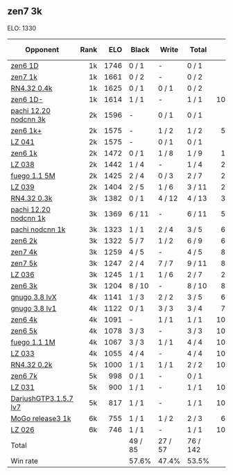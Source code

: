 ## zen7 3k ##

ELO: 1330

Opponent | Rank | ELO | Black | Write | Total | Win rate
---------|-----:|----:|-------|-------|-------|-------:
[zen6 1D](zen6%201D.md) | 1k | 1746 | 0 / 1 | - | 0 / 1 | 0.0%
[zen7 1k](zen7%201k.md) | 1k | 1661 | 0 / 2 | - | 0 / 2 | 0.0%
[RN4.32 0.4k](RN4.32%200.4k.md) | 1k | 1625 | 0 / 1 | 0 / 1 | 0 / 2 | 0.0%
[zen6 1D-](zen6%201D-.md) | 1k | 1614 | 1 / 1 | - | 1 / 1 | 100.0%
[pachi 12.20 nodcnn 3k](pachi%2012.20%20nodcnn%203k.md) | 2k | 1596 | - | 0 / 1 | 0 / 1 | 0.0%
[zen6 1k+](zen6%201k+.md) | 2k | 1575 | - | 1 / 2 | 1 / 2 | 50.0%
[LZ 041](LZ%20041.md) | 2k | 1575 | - | 0 / 1 | 0 / 1 | 0.0%
[zen6 1k](zen6%201k.md) | 2k | 1472 | 0 / 1 | 1 / 8 | 1 / 9 | 11.1%
[LZ 038](LZ%20038.md) | 2k | 1442 | 1 / 4 | - | 1 / 4 | 25.0%
[fuego 1.1 5M](fuego%201.1%205M.md) | 2k | 1425 | 2 / 4 | 0 / 3 | 2 / 7 | 28.6%
[LZ 039](LZ%20039.md) | 2k | 1404 | 2 / 5 | 1 / 6 | 3 / 11 | 27.3%
[RN4.32 0.3k](RN4.32%200.3k.md) | 3k | 1382 | 0 / 1 | 4 / 12 | 4 / 13 | 30.8%
[pachi 12.20 nodcnn 1k](pachi%2012.20%20nodcnn%201k.md) | 3k | 1369 | 6 / 11 | - | 6 / 11 | 54.5%
[pachi nodcnn 1k](pachi%20nodcnn%201k.md) | 3k | 1323 | 1 / 1 | 2 / 4 | 3 / 5 | 60.0%
[zen6 2k](zen6%202k.md) | 3k | 1322 | 5 / 7 | 1 / 2 | 6 / 9 | 66.7%
[zen7 4k](zen7%204k.md) | 3k | 1259 | 4 / 5 | - | 4 / 5 | 80.0%
[zen7 5k](zen7%205k.md) | 3k | 1247 | 2 / 4 | 7 / 7 | 9 / 11 | 81.8%
[LZ 036](LZ%20036.md) | 3k | 1245 | 1 / 1 | 1 / 6 | 2 / 7 | 28.6%
[zen6 3k](zen6%203k.md) | 3k | 1204 | 8 / 10 | - | 8 / 10 | 80.0%
[gnugo 3.8 lvX](gnugo%203.8%20lvX.md) | 4k | 1141 | 1 / 3 | 2 / 2 | 3 / 5 | 60.0%
[gnugo 3.8 lv1](gnugo%203.8%20lv1.md) | 4k | 1122 | 0 / 1 | 3 / 3 | 3 / 4 | 75.0%
[zen6 4k](zen6%204k.md) | 4k | 1091 | - | 1 / 1 | 1 / 1 | 100.0%
[zen6 5k](zen6%205k.md) | 4k | 1078 | 3 / 3 | - | 3 / 3 | 100.0%
[fuego 1.1 1M](fuego%201.1%201M.md) | 4k | 1067 | 3 / 3 | 1 / 1 | 4 / 4 | 100.0%
[LZ 033](LZ%20033.md) | 4k | 1055 | 4 / 4 | - | 4 / 4 | 100.0%
[RN4.32 0.2k](RN4.32%200.2k.md) | 5k | 1000 | 1 / 1 | 1 / 1 | 2 / 2 | 100.0%
[zen6 7k](zen6%207k.md) | 5k | 998 | 0 / 1 | - | 0 / 1 | 0.0%
[LZ 031](LZ%20031.md) | 5k | 900 | 1 / 1 | - | 1 / 1 | 100.0%
[DariushGTP3.1.5.7 lv7](DariushGTP3.1.5.7%20lv7.md) | 5k | 817 | 1 / 1 | - | 1 / 1 | 100.0%
[MoGo release3 1k](MoGo%20release3%201k.md) | 6k | 755 | 1 / 1 | 1 / 2 | 2 / 3 | 66.7%
[LZ 026](LZ%20026.md) | 6k | 746 | 1 / 1 | - | 1 / 1 | 100.0%
Total | | | 49 / 85 | 27 / 57 | 76 / 142 | 
Win rate| | | 57.6% | 47.4% | 53.5% | 
